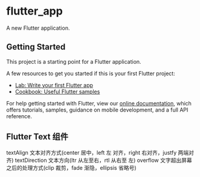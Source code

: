 # flutter_app

A new Flutter application.

## Getting Started

This project is a starting point for a Flutter application.

A few resources to get you started if this is your first Flutter project:

- [Lab: Write your first Flutter app](https://flutter.dev/docs/get-started/codelab)
- [Cookbook: Useful Flutter samples](https://flutter.dev/docs/cookbook)

For help getting started with Flutter, view our
[online documentation](https://flutter.dev/docs), which offers tutorials,
samples, guidance on mobile development, and a full API reference.

## Flutter Text 组件
textAlign                   文本对齐方式(center 居中，left 左 对齐，right 右对齐，justfy 两端对齐)
textDirection               文本方向(ltr 从左至右，rtl 从右至 左)
overflow                    文字超出屏幕之后的处理方式(clip 裁剪，fade 渐隐，ellipsis 省略号)
